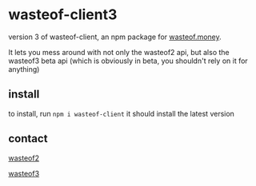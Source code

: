 # wasteof-client3
version 3 of wasteof-client, an npm package for [wasteof.money](https://wasteof.money). 

It lets you mess around with not only the wasteof2 api, but also the wasteof3 beta api (which is obviously in beta, you shouldn't rely on it for anything)
## install
to install, run `npm i wasteof-client`
it should install the latest version

## contact
[wasteof2](https://wasteof.money/@ee)

[wasteof3](https://beta.wasteof.money/@ee)
